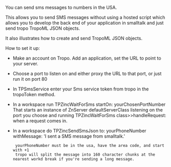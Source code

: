 You can send sms messages to numbers in the USA. 


This allows you to send SMS messages without using a hosted script which allows you to develop the back end of your application in smalltalk and just send tropo TropoML JSON objects.  


It also illustrates how to create and send TropoML JSON objects.  

How to set it up:


- Make an account on Tropo.  Add an application, set the URL to point to your server.  

-  Choose a port to listen on and either proxy the URL to that port, or just run it on port 80

- In TPSmsService enter your Sms service token from tropo in the tropoToken method.

-  In a workspace run TPZincWaitForSms startOn: yourChosenPortNumber
	That starts an instance of ZnServer defaultServerClass listening on the port you choose and running TPZincWaitForSms class>>handleRequest: 
	when a request comes in.  


-  In a workspace do
		TPZincSendSmsJson  to: yourPhoneNumber withMessage: 'I sent a SMS message from smalltalk.'
		
		yourPhoneNumber must be in the usa, have the area code, and start with +1
		tropo will split the message into 160 character chunks at the nearest workd break if you're sending a long message.
